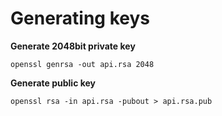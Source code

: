 # Generating keys

**Generate 2048bit private key**
```
openssl genrsa -out api.rsa 2048
```

**Generate public key**
```
openssl rsa -in api.rsa -pubout > api.rsa.pub
```


